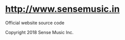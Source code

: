 http://www.sensemusic.in
========================

Official website source code

Copyright 2018 Sense Music Inc.
